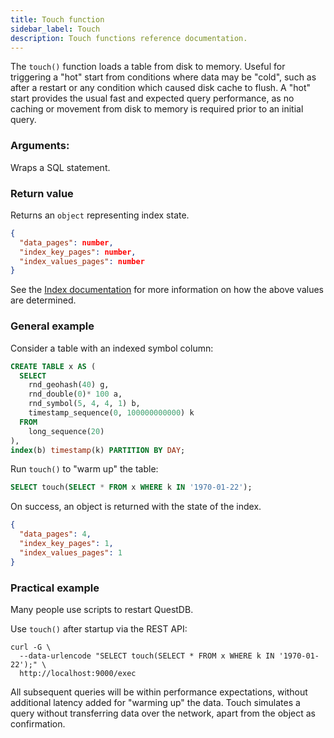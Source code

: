```yaml
---
title: Touch function
sidebar_label: Touch
description: Touch functions reference documentation.
---
```


The `touch()` function loads a table from disk to memory. Useful for triggering
a "hot" start from conditions where data may be "cold", such as after a restart
or any condition which caused disk cache to flush. A "hot" start provides the
usual fast and expected query performance, as no caching or movement from disk
to memory is required prior to an initial query.

### Arguments:

Wraps a SQL statement.

### Return value

Returns an `object` representing index state.

```json
{
  "data_pages": number,
  "index_key_pages": number,
  "index_values_pages": number
}
```

See the [Index documentation](/docs/concept/indexes/#index-capacity-1) for more
information on how the above values are determined.

### General example

Consider a table with an indexed symbol column:

```sql
CREATE TABLE x AS (
  SELECT
    rnd_geohash(40) g,
    rnd_double(0)* 100 a,
    rnd_symbol(5, 4, 4, 1) b,
    timestamp_sequence(0, 100000000000) k
  FROM
    long_sequence(20)
),
index(b) timestamp(k) PARTITION BY DAY;
```

Run `touch()` to "warm up" the table:

```sql
SELECT touch(SELECT * FROM x WHERE k IN '1970-01-22');
```

On success, an object is returned with the state of the index.

```json
{
  "data_pages": 4,
  "index_key_pages": 1,
  "index_values_pages": 1
}
```

### Practical example

Many people use scripts to restart QuestDB.

Use `touch()` after startup via the REST API:

```shell
curl -G \
  --data-urlencode "SELECT touch(SELECT * FROM x WHERE k IN '1970-01-22');" \
  http://localhost:9000/exec
```

All subsequent queries will be within performance expectations, without
additional latency added for "warming up" the data. Touch simulates a query
without transferring data over the network, apart from the object as
confirmation.
